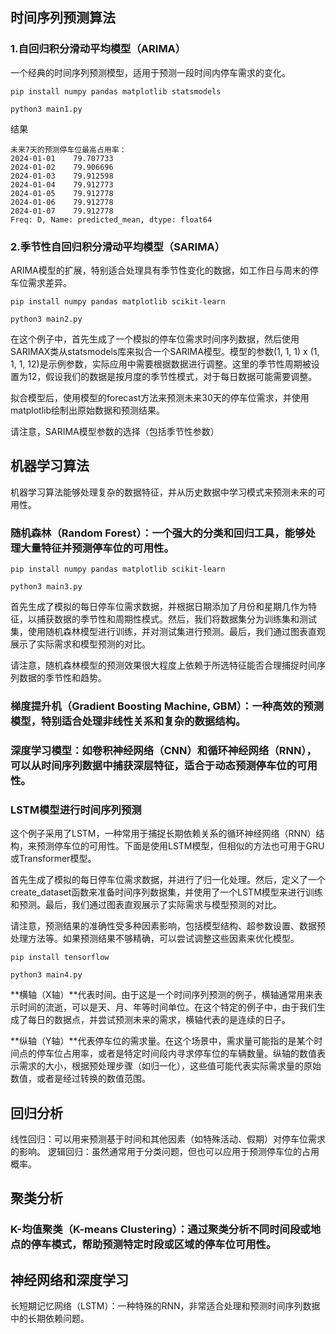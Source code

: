 ## 时间序列预测算法


### 1.自回归积分滑动平均模型（ARIMA）
一个经典的时间序列预测模型，适用于预测一段时间内停车需求的变化。

```shell
pip install numpy pandas matplotlib statsmodels
```

```shell
python3 main1.py
```

结果
```text
未来7天的预测停车位最高占用率：
2024-01-01    79.707733
2024-01-02    79.906696
2024-01-03    79.912598
2024-01-04    79.912773
2024-01-05    79.912778
2024-01-06    79.912778
2024-01-07    79.912778
Freq: D, Name: predicted_mean, dtype: float64
```



### 2.季节性自回归积分滑动平均模型（SARIMA）
ARIMA模型的扩展，特别适合处理具有季节性变化的数据，如工作日与周末的停车位需求差异。

```shell
pip install numpy pandas matplotlib scikit-learn
```

```shell
python3 main2.py
```
在这个例子中，首先生成了一个模拟的停车位需求时间序列数据，然后使用SARIMAX类从statsmodels库来拟合一个SARIMA模型。模型的参数(1, 1, 1) x (1, 1, 1, 12)是示例参数，实际应用中需要根据数据进行调整。这里的季节性周期被设置为12，假设我们的数据是按月度的季节性模式，对于每日数据可能需要调整。

拟合模型后，使用模型的forecast方法来预测未来30天的停车位需求，并使用matplotlib绘制出原始数据和预测结果。

请注意，SARIMA模型参数的选择（包括季节性参数）

## 机器学习算法

机器学习算法能够处理复杂的数据特征，并从历史数据中学习模式来预测未来的可用性。

### 随机森林（Random Forest）：一个强大的分类和回归工具，能够处理大量特征并预测停车位的可用性。

```shell
pip install numpy pandas matplotlib scikit-learn
```

```shell
python3 main3.py
```
首先生成了模拟的每日停车位需求数据，并根据日期添加了月份和星期几作为特征，以捕获数据的季节性和周期性模式。然后，我们将数据集分为训练集和测试集，使用随机森林模型进行训练，并对测试集进行预测。最后，我们通过图表直观展示了实际需求和模型预测的对比。

请注意，随机森林模型的预测效果很大程度上依赖于所选特征能否合理捕捉时间序列数据的季节性和趋势。

### 梯度提升机（Gradient Boosting Machine, GBM）：一种高效的预测模型，特别适合处理非线性关系和复杂的数据结构。
### 深度学习模型：如卷积神经网络（CNN）和循环神经网络（RNN），可以从时间序列数据中捕获深层特征，适合于动态预测停车位的可用性。
### LSTM模型进行时间序列预测

这个例子采用了LSTM，一种常用于捕捉长期依赖关系的循环神经网络（RNN）结构，来预测停车位的可用性。下面是使用LSTM模型，但相似的方法也可用于GRU或Transformer模型。

首先生成了模拟的每日停车位需求数据，并进行了归一化处理。然后，定义了一个create_dataset函数来准备时间序列数据集，并使用了一个LSTM模型来进行训练和预测。最后，我们通过图表直观展示了实际需求与模型预测的对比。

请注意，预测结果的准确性受多种因素影响，包括模型结构、超参数设置、数据预处理方法等。如果预测结果不够精确，可以尝试调整这些因素来优化模型。

```shell
pip install tensorflow
```

```shell
python3 main4.py
```
**横轴（X轴）**代表时间。由于这是一个时间序列预测的例子，横轴通常用来表示时间的流逝，可以是天、月、年等时间单位。在这个特定的例子中，由于我们生成了每日的数据点，并尝试预测未来的需求，横轴代表的是连续的日子。

**纵轴（Y轴）**代表停车位的需求量。在这个场景中，需求量可能指的是某个时间点的停车位占用率，或者是特定时间段内寻求停车位的车辆数量。纵轴的数值表示需求的大小，根据预处理步骤（如归一化），这些值可能代表实际需求量的原始数值，或者是经过转换的数值范围。

## 回归分析
线性回归：可以用来预测基于时间和其他因素（如特殊活动、假期）对停车位需求的影响。
逻辑回归：虽然通常用于分类问题，但也可以应用于预测停车位的占用概率。

## 聚类分析

### K-均值聚类（K-means Clustering）：通过聚类分析不同时间段或地点的停车模式，帮助预测特定时段或区域的停车位可用性。

## 神经网络和深度学习

长短期记忆网络（LSTM）：一种特殊的RNN，非常适合处理和预测时间序列数据中的长期依赖问题。